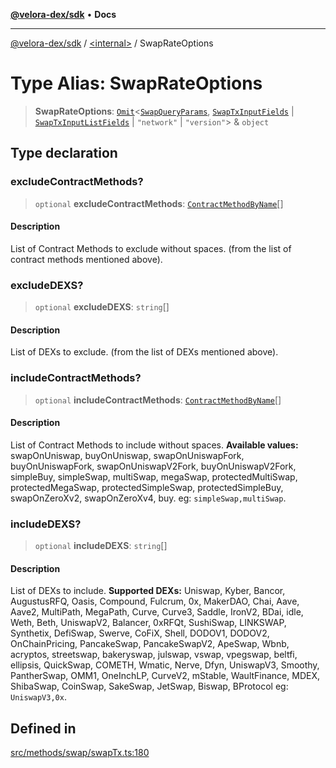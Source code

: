 [**@velora-dex/sdk**](../../README.md) • **Docs**

***

[@velora-dex/sdk](../../globals.md) / [\<internal\>](../README.md) / SwapRateOptions

# Type Alias: SwapRateOptions

> **SwapRateOptions**: [`Omit`](Omit.md)\<[`SwapQueryParams`](SwapQueryParams.md), [`SwapTxInputFields`](SwapTxInputFields.md) \| [`SwapTxInputListFields`](SwapTxInputListFields.md) \| `"network"` \| `"version"`\> & `object`

## Type declaration

### excludeContractMethods?

> `optional` **excludeContractMethods**: [`ContractMethodByName`](../../type-aliases/ContractMethodByName.md)[]

#### Description

List of Contract Methods to exclude without spaces. (from the list of contract methods mentioned above).

### excludeDEXS?

> `optional` **excludeDEXS**: `string`[]

#### Description

List of DEXs to exclude. (from the list of DEXs mentioned above).

### includeContractMethods?

> `optional` **includeContractMethods**: [`ContractMethodByName`](../../type-aliases/ContractMethodByName.md)[]

#### Description

List of Contract Methods to include without spaces. **Available values:** swapOnUniswap, buyOnUniswap, swapOnUniswapFork, buyOnUniswapFork, swapOnUniswapV2Fork, buyOnUniswapV2Fork, simpleBuy, simpleSwap, multiSwap, megaSwap, protectedMultiSwap, protectedMegaSwap, protectedSimpleSwap, protectedSimpleBuy, swapOnZeroXv2, swapOnZeroXv4, buy. eg: `simpleSwap,multiSwap`.

### includeDEXS?

> `optional` **includeDEXS**: `string`[]

#### Description

List of DEXs to include. **Supported DEXs:** Uniswap, Kyber, Bancor, AugustusRFQ, Oasis, Compound, Fulcrum, 0x, MakerDAO, Chai, Aave, Aave2, MultiPath, MegaPath, Curve, Curve3, Saddle, IronV2, BDai, idle, Weth, Beth, UniswapV2, Balancer, 0xRFQt, SushiSwap, LINKSWAP, Synthetix, DefiSwap, Swerve, CoFiX, Shell, DODOV1, DODOV2, OnChainPricing, PancakeSwap, PancakeSwapV2, ApeSwap, Wbnb, acryptos, streetswap, bakeryswap, julswap, vswap, vpegswap, beltfi, ellipsis, QuickSwap, COMETH, Wmatic, Nerve, Dfyn, UniswapV3, Smoothy, PantherSwap, OMM1, OneInchLP, CurveV2, mStable, WaultFinance, MDEX, ShibaSwap, CoinSwap, SakeSwap, JetSwap, Biswap, BProtocol eg: `UniswapV3,0x`.

## Defined in

[src/methods/swap/swapTx.ts:180](https://github.com/VeloraDEX/sdk/blob/master/src/methods/swap/swapTx.ts#L180)
